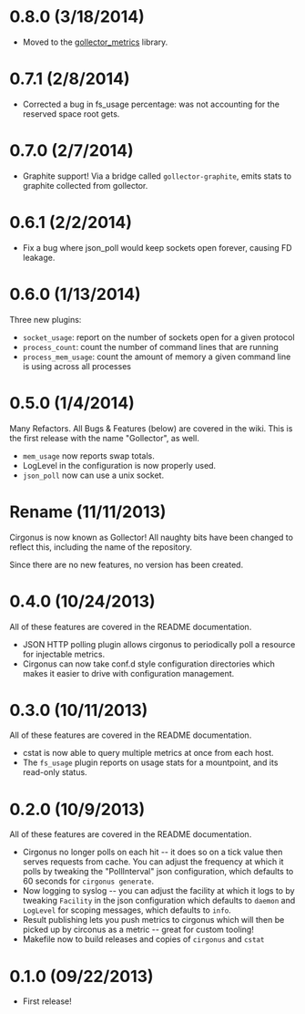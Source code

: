 # 0.8.0 (3/18/2014)

* Moved to the [gollector\_metrics](https://github.com/gollector/gollector_metrics) library.

# 0.7.1 (2/8/2014)

* Corrected a bug in fs\_usage percentage: was not accounting for the reserved
  space root gets.

# 0.7.0 (2/7/2014)

* Graphite support! Via a bridge called `gollector-graphite`, emits stats to
  graphite collected from gollector.

# 0.6.1 (2/2/2014)

* Fix a bug where json\_poll would keep sockets open forever, causing FD
  leakage.

# 0.6.0 (1/13/2014)

Three new plugins:

* `socket_usage`: report on the number of sockets open for a given protocol
* `process_count`: count the number of command lines that are running
* `process_mem_usage`: count the amount of memory a given command line is using across all processes

# 0.5.0 (1/4/2014)

Many Refactors. All Bugs & Features (below) are covered in the wiki. This is
the first release with the name "Gollector", as well.

* `mem_usage` now reports swap totals.
* LogLevel in the configuration is now properly used.
* `json_poll` now can use a unix socket.

# Rename (11/11/2013)

Cirgonus is now known as Gollector! All naughty bits have been changed to
reflect this, including the name of the repository.

Since there are no new features, no version has been created.

# 0.4.0 (10/24/2013)

All of these features are covered in the README documentation.

* JSON HTTP polling plugin allows cirgonus to periodically poll a resource for
  injectable metrics.
* Cirgonus can now take conf.d style configuration directories which makes it
  easier to drive with configuration management.

# 0.3.0 (10/11/2013)

All of these features are covered in the README documentation.

* cstat is now able to query multiple metrics at once from each host.
* The `fs_usage` plugin reports on usage stats for a mountpoint, and its read-only status.

# 0.2.0 (10/9/2013)

All of these features are covered in the README documentation.

* Cirgonus no longer polls on each hit -- it does so on a tick value then
  serves requests from cache. You can adjust the frequency at which it polls by
  tweaking the "PollInterval" json configuration, which defaults to 60 seconds
  for `cirgonus generate`.
* Now logging to syslog -- you can adjust the facility at which it logs to by
  tweaking `Facility` in the json configuration which defaults to `daemon` and
  `LogLevel` for scoping messages, which defaults to `info`.
* Result publishing lets you push metrics to cirgonus which will then be picked
  up by circonus as a metric -- great for custom tooling!
* Makefile now to build releases and copies of `cirgonus` and `cstat`

# 0.1.0 (09/22/2013)

* First release!
